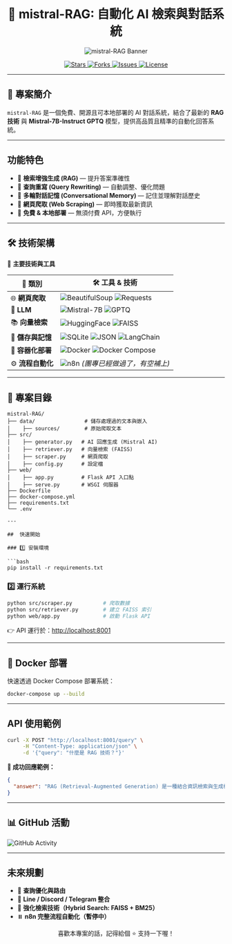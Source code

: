 <h1 align="center">🚀 mistral-RAG: 自動化 AI 檢索與對話系統</h1>

<p align="center">
  <img src="https://capsule-render.vercel.app/api?type=waving&color=gradient&height=200&section=header&text=mistral-RAG&fontSize=60&animation=fadeIn" alt="mistral-RAG Banner"/>
</p>

<p align="center">
<a href="https://github.com/Y-L-work/mistral-RAG-AI/stargazers">
  <img src="https://img.shields.io/github/stars/Y-L-work/mistral-RAG-AI?style=social" alt="Stars">
</a>
<a href="https://github.com/Y-L-work/mistral-RAG-AI/network/members">
  <img src="https://img.shields.io/github/forks/Y-L-work/mistral-RAG-AI?style=social" alt="Forks">
</a>
<a href="https://github.com/Y-L-work/mistral-RAG-AI/issues">
  <img src="https://img.shields.io/github/issues/Y-L-work/mistral-RAG-AI" alt="Issues">
</a>
<a href="https://github.com/Y-L-work/mistral-RAG-AI/blob/main/LICENSE">
  <img src="https://img.shields.io/github/license/Y-L-work/mistral-RAG-AI" alt="License">
</a>
</p>

---

## 📖 專案簡介

`mistral-RAG` 是一個免費、開源且可本地部署的 AI 對話系統，結合了最新的 **RAG 技術** 與 **Mistral-7B-Instruct GPTQ** 模型，提供高品質且精準的自動化回答系統。

---

##  功能特色

- 🔹 **檢索增強生成 (RAG)** — 提升答案準確性
- 🔹 **查詢重寫 (Query Rewriting)** — 自動調整、優化問題
- 🔹 **多輪對話記憶 (Conversational Memory)** — 記住並理解對話歷史
- 🔹 **網頁爬取 (Web Scraping)** — 即時獲取最新資訊
- 🔹 **免費 & 本地部署** — 無須付費 API，方便執行

---

## 🛠️ 技術架構

📌 **主要技術與工具**

| 🚀 類別 | 🛠️ 工具 & 技術 |
|--------|----------------------|
| 🌐 **網頁爬取** | ![BeautifulSoup](https://img.shields.io/badge/BeautifulSoup-4B8BBE?style=for-the-badge&logo=python&logoColor=white) ![Requests](https://img.shields.io/badge/Requests-CC0000?style=for-the-badge&logo=python&logoColor=white) |
| 🧠 **LLM** | ![Mistral-7B](https://img.shields.io/badge/Mistral_7B-Instruct-6A5ACD?style=for-the-badge&logo=ai) ![GPTQ](https://img.shields.io/badge/GPTQ-Quantized-FFA500?style=for-the-badge&logo=pytorch) |
| 📚 **向量檢索** | ![HuggingFace](https://img.shields.io/badge/HuggingFace-FFD700?style=for-the-badge&logo=huggingface&logoColor=black) ![FAISS](https://img.shields.io/badge/FAISS-0078D7?style=for-the-badge&logo=vector&logoColor=white) |
| 💾 **儲存與記憶** | ![SQLite](https://img.shields.io/badge/SQLite-003B57?style=for-the-badge&logo=sqlite&logoColor=white) ![JSON](https://img.shields.io/badge/JSON-000000?style=for-the-badge&logo=json&logoColor=white) ![LangChain](https://img.shields.io/badge/LangChain-Memory-228B22?style=for-the-badge) |
| 🚢 **容器化部署** | ![Docker](https://img.shields.io/badge/Docker-2496ED?style=for-the-badge&logo=docker&logoColor=white) ![Docker Compose](https://img.shields.io/badge/Docker%20Compose-1488C6?style=for-the-badge&logo=docker) |
| ⚙️ **流程自動化** | ![n8n](https://img.shields.io/badge/n8n-A259FF?style=for-the-badge&logo=n8n&logoColor=white) *(團專已經做過了，有空補上)* |

---

## 📂 專案目錄

```plaintext
mistral-RAG/
├── data/                # 儲存處理過的文本與嵌入
│    ├── sources/        # 原始爬取文本
├── src/
│    ├── generator.py   # AI 回應生成 (Mistral AI)
│    ├── retriever.py   # 向量檢索 (FAISS)
│    ├── scraper.py     # 網頁爬取
│    ├── config.py      # 設定檔
├── web/
│    ├── app.py         # Flask API 入口點
│    ├── serve.py       # WSGI 伺服器
├── Dockerfile
├── docker-compose.yml
├── requirements.txt
└── .env

---

##  快速開始

### 1️⃣ 安裝環境

```bash
pip install -r requirements.txt
```

### 2️⃣ 運行系統

```bash
python src/scraper.py          # 爬取數據
python src/retriever.py        # 建立 FAISS 索引
python web/app.py              # 啟動 Flask API
```

👉 API 運行於：[http://localhost:8001](http://localhost:8001)

---

## 🐳 Docker 部署

快速透過 Docker Compose 部署系統：

```bash
docker-compose up --build
```

---

##  API 使用範例

```bash
curl -X POST "http://localhost:8001/query" \
     -H "Content-Type: application/json" \
     -d '{"query": "什麼是 RAG 技術？"}'
```

**🔖 成功回應範例：**

```json
{
  "answer": "RAG (Retrieval-Augmented Generation) 是一種結合資訊檢索與生成模型的技術，用來提高回答的準確性和即時性。"
}
```

---

## 📊 GitHub 活動

![GitHub Activity](https://github-readme-activity-graph.vercel.app/graph?username=Y-L-work&theme=react-dark)

---

##  未來規劃

- 🔹 **查詢優化與路由**
- 🔹 **Line / Discord / Telegram 整合**
- 🔹 **強化檢索技術（Hybrid Search: FAISS + BM25）**
- ⏸️ **n8n 完整流程自動化（暫停中）**


<p align="center">
 喜歡本專案的話，記得給個 ⭐ 支持一下喔！
</p>

